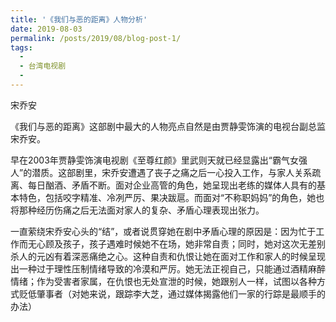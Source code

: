 ```yaml
---
title: '《我们与恶的距离》人物分析'
date: 2019-08-03
permalink: /posts/2019/08/blog-post-1/
tags:
  - 
  - 台湾电视剧
  - 
---
```


宋乔安

《我们与恶的距离》这部剧中最大的人物亮点自然是由贾静雯饰演的电视台副总监宋乔安。


早在2003年贾静雯饰演电视剧《至尊红颜》里武则天就已经显露出“霸气女强人”的潜质。这部剧里，宋乔安遭遇了丧子之痛之后一心投入工作，与家人关系疏离、每日酗酒、矛盾不断。面对企业高管的角色，她呈现出老练的媒体人具有的基本特色，包括咬字精准、冷冽严厉、果决跋扈。而面对“不称职妈妈”的角色，她也将那种经历伤痛之后无法面对家人的复杂、矛盾心理表现出张力。

一直萦绕宋乔安心头的“结”，或者说贯穿她在剧中矛盾心理的原因是：因为忙于工作而无心顾及孩子，孩子遇难时候她不在场，她非常自责；同时，她对这次无差别杀人的元凶有着深恶痛绝之心。这种自责和仇恨让她在面对工作和家人的时候呈现出一种过于理性压制情绪导致的冷漠和严厉。她无法正视自己，只能通过酒精麻醉情绪；作为受害者家属，在仇恨也无处宣泄的时候，她跟别人一样，试图以各种方式贬低肇事者（对她来说，跟踪李大芝，通过媒体揭露他们一家的行踪是最顺手的办法）

